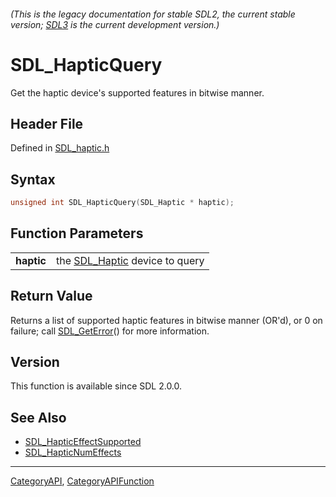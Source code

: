 ###### (This is the legacy documentation for stable SDL2, the current stable version; [SDL3](https://wiki.libsdl.org/SDL3/) is the current development version.)
# SDL_HapticQuery

Get the haptic device's supported features in bitwise manner.

## Header File

Defined in [SDL_haptic.h](https://github.com/libsdl-org/SDL/blob/SDL2/include/SDL_haptic.h)

## Syntax

```c
unsigned int SDL_HapticQuery(SDL_Haptic * haptic);

```

## Function Parameters

|                |                                              |
| -------------- | -------------------------------------------- |
| **haptic**     | the [SDL_Haptic](SDL_Haptic) device to query |

## Return Value

Returns a list of supported haptic features in bitwise manner (OR'd), or 0
on failure; call [SDL_GetError](SDL_GetError)() for more information.

## Version

This function is available since SDL 2.0.0.

## See Also

- [SDL_HapticEffectSupported](SDL_HapticEffectSupported)
- [SDL_HapticNumEffects](SDL_HapticNumEffects)

----
[CategoryAPI](CategoryAPI), [CategoryAPIFunction](CategoryAPIFunction)

